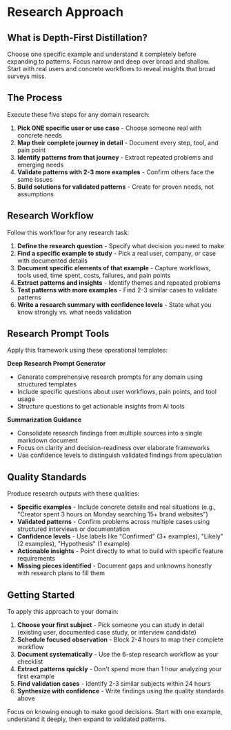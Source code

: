 # Research Approach

## What is Depth-First Distillation?

Choose one specific example and understand it completely before expanding to patterns. Focus narrow and deep over broad and shallow. Start with real users and concrete workflows to reveal insights that broad surveys miss.

## The Process

Execute these five steps for any domain research:

1. **Pick ONE specific user or use case** - Choose someone real with concrete needs
2. **Map their complete journey in detail** - Document every step, tool, and pain point
3. **Identify patterns from that journey** - Extract repeated problems and emerging needs
4. **Validate patterns with 2-3 more examples** - Confirm others face the same issues
5. **Build solutions for validated patterns** - Create for proven needs, not assumptions

## Research Workflow

Follow this workflow for any research task:

1. **Define the research question** - Specify what decision you need to make
2. **Find a specific example to study** - Pick a real user, company, or case with documented details
3. **Document specific elements of that example** - Capture workflows, tools used, time spent, costs, failures, and pain points
4. **Extract patterns and insights** - Identify themes and repeated problems
5. **Test patterns with more examples** - Find 2-3 similar cases to validate patterns
6. **Write a research summary with confidence levels** - State what you know strongly vs. what needs validation

## Research Prompt Tools

Apply this framework using these operational templates:

**Deep Research Prompt Generator**

- Generate comprehensive research prompts for any domain using structured templates
- Include specific questions about user workflows, pain points, and tool usage
- Structure questions to get actionable insights from AI tools

**Summarization Guidance**

- Consolidate research findings from multiple sources into a single markdown document
- Focus on clarity and decision-readiness over elaborate frameworks
- Use confidence levels to distinguish validated findings from speculation

## Quality Standards

Produce research outputs with these qualities:

- **Specific examples** - Include concrete details and real situations (e.g., "Creator spent 3 hours on Monday searching 15+ brand websites")
- **Validated patterns** - Confirm problems across multiple cases using structured interviews or documentation
- **Confidence levels** - Use labels like "Confirmed" (3+ examples), "Likely" (2 examples), "Hypothesis" (1 example)
- **Actionable insights** - Point directly to what to build with specific feature requirements
- **Missing pieces identified** - Document gaps and unknowns honestly with research plans to fill them

## Getting Started

To apply this approach to your domain:

1. **Choose your first subject** - Pick someone you can study in detail (existing user, documented case study, or interview candidate)
2. **Schedule focused observation** - Block 2-4 hours to map their complete workflow
3. **Document systematically** - Use the 6-step research workflow as your checklist
4. **Extract patterns quickly** - Don't spend more than 1 hour analyzing your first example
5. **Find validation cases** - Identify 2-3 similar subjects within 24 hours
6. **Synthesize with confidence** - Write findings using the quality standards above

Focus on knowing enough to make good decisions. Start with one example, understand it deeply, then expand to validated patterns.
